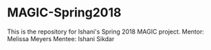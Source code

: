 # MAGIC-Spring2018

This is the repository for Ishani's Spring 2018 MAGIC project.
Mentor: Melissa Meyers
Mentee: Ishani Sikdar
